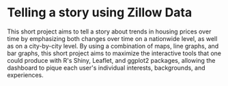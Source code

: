 # Telling a story using Zillow Data

This short project aims to tell a story about trends in housing prices over time by emphasizing both changes over time on a nationwide level, as well as on a city-by-city level. By using a combination of  maps, line graphs, and bar graphs, this short project  aims to maximize the interactive tools that one could produce with R's Shiny, Leaflet, and ggplot2 packages, allowing the dashboard to pique each user's individual interests, backgrounds, and experiences.
